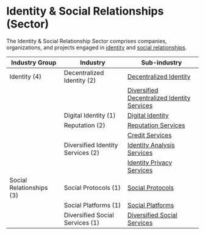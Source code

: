 # Identity & Social Relationships (Sector)

The Identity & Social Relationship Sector comprises companies, organizations, and projects engaged in [identity](identity-industry-group.md) and [social relationships](social-relationships-industry-group.md).

| Industry Group           | Industry                          | Sub-industry                                                                                                                       |
| ------------------------ | --------------------------------- | ---------------------------------------------------------------------------------------------------------------------------------- |
| Identity (4)             | Decentralized Identity (2)        | [Decentralized Identity](identity-industry-group.md#decentralized-identity-sub-industry)                                           |
|                          |                                   | [Diversified Decentralized Identity Services](identity-industry-group.md#diversified-decentralized-identity-services-sub-industry) |
|                          | Digital Identity (1)              | [Digital Identity](identity-industry-group.md#digital-identity-sub-industry)                                                       |
|                          | Reputation (2)                    | [Reputation Services](identity-industry-group.md#reputation-services-sub-industry)                                                 |
|                          |                                   | [Credit Services](identity-industry-group.md#credit-services-sub-industry)                                                         |
|                          | Diversified Identity Services (2) | [Identity Analysis Services](identity-industry-group.md#identity-analysis-services-sub-industry)                                   |
|                          |                                   | [Identity Privacy Services](identity-industry-group.md#identity-privacy-services-sub-industry)                                     |
| Social Relationships (3) | Social Protocols (1)              | [Social Protocols](social-relationships-industry-group.md#social-protocols-sub-industry)                                           |
|                          | Social Platforms (1)              | [Social Platforms](social-relationships-industry-group.md#social-platforms-sub-industry)                                           |
|                          | Diversified Social Services (1)   | [Diversified Social Services](social-relationships-industry-group.md#diversified-social-services-sub-industry)                     |
